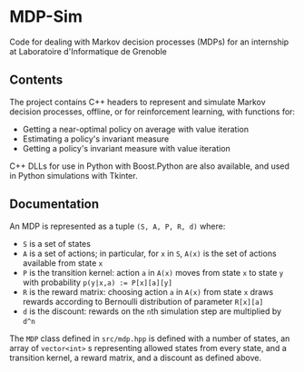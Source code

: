 # MDP-Sim

Code for dealing with Markov decision processes (MDPs) for an internship at Laboratoire d'Informatique de Grenoble

## Contents

The project contains C++ headers to represent and simulate Markov decision processes, offline, or for reinforcement learning, with functions for:
- Getting a near-optimal policy on average with value iteration
- Estimating a policy's invariant measure
- Getting a policy's invariant measure with value iteration

C++ DLLs for use in Python with Boost.Python are also available, and used in Python simulations with Tkinter.

## Documentation

An MDP is represented as a tuple `(S, A, P, R, d)` where:
- `S` is a set of states
- `A` is a set of actions; in particular, for `x` in `S`, `A(x)` is the set of actions available from state `x`
- `P` is the transition kernel: action `a` in `A(x)` moves from state `x` to state `y` with probability `p(y|x,a) := P[x][a][y]`
- `R` is the reward matrix: choosing action `a` in `A(x)` from state `x` draws rewards according to Bernoulli distribution of parameter `R[x][a]`
- `d` is the discount: rewards on the `n`th simulation step are multiplied by `d^n`

The `MDP` class defined in `src/mdp.hpp` is defined with a number of states, an array of `vector<int>` s representing allowed states from every state, and a transition kernel, a reward matrix, and a discount as defined above.
